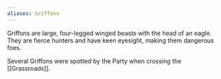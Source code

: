 ```yaml
---
aliases: Griffons
---
```

Griffons are large, four-legged winged beasts with the head of an eagle. They are fierce hunters and have keen eyesight, making them dangerous foes.

Several Griffons were spotted by the Party when crossing the [[Grassroads]].